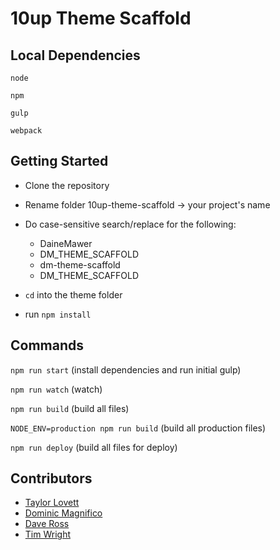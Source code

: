 # 10up Theme Scaffold

## Local Dependencies

`node`

`npm`

`gulp`

`webpack`

## Getting Started

- Clone the repository
- Rename folder 10up-theme-scaffold -> your project's name
- Do case-sensitive search/replace for the following:

	- DaineMawer
	- DM_THEME_SCAFFOLD
	- dm-theme-scaffold
	- DM_THEME_SCAFFOLD

- `cd` into the theme folder
- run `npm install`

## Commands

`npm run start` (install dependencies and run initial gulp)

`npm run watch` (watch)

`npm run build` (build all files)

`NODE_ENV=production npm run build` (build all production files)

`npm run deploy` (build all files for deploy)

## Contributors

- [Taylor Lovett](http://github.com/tlovett1)
- [Dominic Magnifico](http://github.com/magnificode)
- [Dave Ross](http://github.com/daveross)
- [Tim Wright](http://github.com/timwright12)
